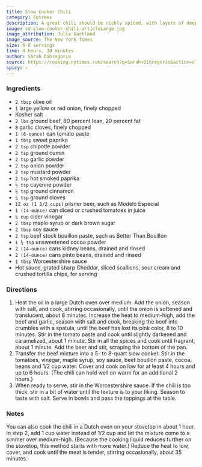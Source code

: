 ```yaml
---
title: Slow Cooker Chili
category: Entrees
description: A great chili should be richly spiced, with layers of deep, savory flavor. This recipe makes a thick, comforting chili that can be prepared in a slow cooker or in a Dutch oven on the stovetop.
image: sd-slow-cooker-chili-articleLarge.jpg
image_attribution: Julia Gartland
image_source: The New York Times
size: 6-8 servings
time: 4 hours, 30 minutes
author: Sarah DiGregorio
source: https://cooking.nytimes.com/search?q=Sarah+DiGregorio&action=click&module=byline&region=recipe%20page
spicy: ✓
---
```


### Ingredients

* `2 tbsp` olive oil
* `1` large yellow or red onion, finely chopped
* Kosher salt
* `2 lbs` ground beef, 80 percent lean, 20 percent fat
* `8` garlic cloves, finely chopped
* `1 (6-ounce)` can tomato paste
* `1 tbsp` sweet paprika
* `2 tsp` chipotle powder
* `2 tsp` ground cumin
* `2 tsp` garlic powder
* `2 tsp` onion powder
* `2 tsp` mustard powder
* `2 tsp` hot smoked paprika
* `½ tsp` cayenne powder
* `½ tsp` ground cinnamon
* `¼ tsp` ground cloves
* `12 oz (1 1/2 cups)` pilsner beer, such as Modelo Especial
* `1 (14-ounce)` can diced or crushed tomatoes in juice
* `¼ cup` cider vinegar
* `2 tbsp` maple syrup or dark brown sugar
* `2 tbsp` soy sauce
* `2 tsp` beef stock bouillon paste, such as Better Than Bouillon
* `1 ½ tsp` unsweetened cocoa powder
* `2 (14-ounce)` cans kidney beans, drained and rinsed
* `2 (14-ounce)` cans pinto beans, drained and rinsed
* `1 tbsp` Worcestershire sauce
* Hot sauce, grated sharp Cheddar, sliced scallions, sour cream and crushed tortilla chips, for serving

### Directions

1. Heat the oil in a large Dutch oven over medium. Add the onion, season with salt, and cook, stirring occasionally, until the onion is softened and translucent, about 8 minutes. Increase the heat to medium-high, add the beef and garlic, season with salt and cook, breaking the beef into crumbles with a spatula, until the beef has lost its pink color, 8 to 10 minutes. Stir in the tomato paste and cook until slightly darkened and caramelized, about 1 minute. Stir in all the spices and cook until fragrant, about 1 minute. Add the beer and stir, scraping the bottom of the pan.
2. Transfer the beef mixture into a 5- to 8-quart slow cooker. Stir in the tomatoes, vinegar, maple syrup, soy sauce, beef bouillon paste, cocoa, beans and 1/2 cup water. Cover and cook on low for at least 4 hours and up to 6 hours. (The chili can hold well on warm for an additional 2 hours.)
3. When ready to serve, stir in the Worcestershire sauce. If the chili is too thick, stir in a bit of water until the texture is to your liking. Season to taste with salt. Serve in bowls and pass the toppings at the table.

### Notes

You can also cook the chili in a Dutch oven on your stovetop in about 1 hour. In step 2, add 1 cup water instead of 1/2 cup and let the mixture come to a simmer over medium-high. (Because the cooking liquid reduces further on the stovetop, this method starts with more water.) Reduce the heat to low, cover, and cook until the meat is tender, stirring occasionally, about 35 minutes.